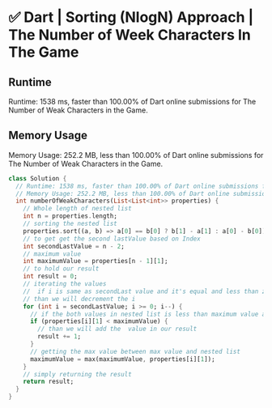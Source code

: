 # ✅ Dart | Sorting (NlogN) Approach | The Number of Week Characters In The Game

## Runtime

  Runtime: 1538 ms, faster than 100.00% of Dart online submissions for The Number of Weak Characters in the Game.

## Memory Usage

  Memory Usage: 252.2 MB, less than 100.00% of Dart online submissions for The Number of Weak Characters in the Game.

```dart
class Solution {
  // Runtime: 1538 ms, faster than 100.00% of Dart online submissions for The Number of Weak Characters in the Game.
  // Memory Usage: 252.2 MB, less than 100.00% of Dart online submissions for The Number of Weak Characters in the Game.
  int numberOfWeakCharacters(List<List<int>> properties) {
    // Whole length of nested list
    int n = properties.length;
    // sorting the nested list
    properties.sort((a, b) => a[0] == b[0] ? b[1] - a[1] : a[0] - b[0]);
    // to get get the second lastValue based on Index
    int secondLastValue = n - 2;
    // maximum value
    int maximumValue = properties[n - 1][1];
    // to hold our result
    int result = 0;
    // iterating the values
    //  if i is same as secondLast value and it's equal and less than zero
    // than we will decrement the i
    for (int i = secondLastValue; i >= 0; i--) {
      // if the both values in nested list is less than maximum value as above
      if (properties[i][1] < maximumValue) {
        // than we will add the  value in our result
        result += 1;
      }
      // getting the max value between max value and nested list
      maximumValue = max(maximumValue, properties[i][1]);
    }
    // simply returning the result
    return result;
  }
}
```
